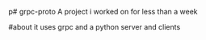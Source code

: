 p# grpc-proto
A project i worked on for less than a week

#about
it uses grpc and a python server and clients
